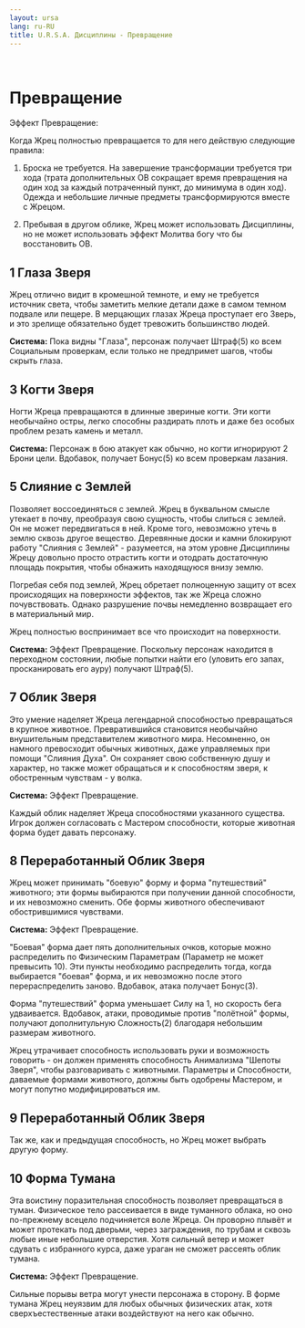 ```yaml
---
layout: ursa
lang: ru-RU
title: U.R.S.A. Дисциплины - Превращение
---
```


<div id="nav-placeholder"></div>
<script>
$(function(){
  $("#nav-placeholder").load("/ursa_doc/navbar.html");
});
</script>

<br>

# Превращение

Эффект Превращение:

Когда Жрец полностью превращается то для него действую следующие правила:

1. Броска не требуется. На завершение трансформации требуется три хода (трата дополнительных ОВ сокращает время превращения на один ход за каждый потраченный пункт, до минимума в один ход). Одежда и небольшие личные предметы трансформируются вместе с Жрецом.

2. Пребывая в другом облике, Жрец может использовать Дисциплины, но не может использовать эффект Молитва богу что бы восстановить ОВ.

## **1 Глаза Зверя**

Жрец отлично видит в кромешной темноте, и ему не требуется источник света, чтобы заметить мелкие детали даже в самом темном подвале или пещере. В мерцающих глазах Жреца проступает его Зверь, и это зрелище обязательно будет тревожить большинство людей.

**Система:** Пока видны "Глаза", персонаж получает Штраф(5) ко всем Социальным проверкам, если только не предпримет шагов, чтобы скрыть глаза.

## **3 Когти Зверя**

Ногти Жреца превращаются в длинные звериные когти. Эти когти необычайно остры, легко способны раздирать плоть и даже без особых проблем резать камень и металл.

**Система:** Персонаж в бою атакует как обычно, но когти игнорируют 2 Брони цели. Вдобавок, получает Бонус(5) ко всем проверкам лазания.

## **5 Слияние с Землей**

Позволяет воссоединяться с землей. Жрец в буквальном смысле утекает в почву, преобразуя свою сущность, чтобы слиться с землей. Он не может передвигаться в ней. Кроме того, невозможно утечь в землю сквозь другое вещество. Деревянные доски и камни блокируют работу "Слияния с Землей" - разумеется, на этом уровне Дисциплины Жрецу довольно просто отрастить когти и отодрать достаточную площадь покрытия, чтобы обнажить находящуюся внизу землю.

Погребая себя под землей, Жрец обретает полноценную защиту от всех происходящих на поверхности эффектов, так же Жреца сложно почувствовать. Однако разрушение почвы немедленно возвращает его в материальный мир.

Жрец полностью воспринимает все что происходит на поверхности.

**Система:** Эффект Превращение. Поскольку персонаж находится в переходном состоянии, любые попытки найти его (уловить его запах, просканировать его ауру) получают Штраф(5). 

## **7 Облик Зверя**

Это умение наделяет Жреца легендарной способностью превращаться в крупное животное. Превратившийся становится необычайно внушительным представителем животного мира. Несомненно, он намного превосходит обычных животных, даже управляемых при помощи "Слияния Духа". Он сохраняет свою собственную душу и характер, но также может обращаться и к способностям зверя, к обостренным чувствам - у волка.

**Система:** Эффект Превращение.

Каждый облик наделяет Жреца способностями указанного существа. Игрок должен согласовать с Мастером способности, которые животная форма будет давать персонажу.

## **8 Переработанный Облик Зверя**

Жрец может принимать "боевую" форму и форма "путешествий" животного; эти формы выбираются при получении данной способности, и их невозможно сменить. Обе формы животного обеспечивают обострившимися чувствами.

**Система:** Эффект Превращение. 

"Боевая" форма дает пять дополнительных очков, которые можно распределить по Физическим Параметрам (Параметр не может превысить 10). Эти пункты необходимо распределить тогда, когда выбирается "боевая" форма, и их невозможно после этого перераспределить заново. Вдобавок, атака получает Бонус(3).

Форма "путешествий" форма уменьшает Силу на 1, но скорость бега удваивается. Вдобавок, атаки, проводимые против "полётной" формы, получают дополнитульную Сложность(2) благодаря небольшим размерам животного.

Жрец утрачивает способность использовать руки и возможность говорить - он должен применять способность Анимализма "Шепоты Зверя", чтобы разговаривать с животными. Параметры и Способности, даваемые формами животного, должны быть одобрены Мастером, и могут попутно модифицироваться им.

## **9 Переработанный Облик Зверя**

Так же, как и предыдущая способность, но Жрец может выбрать другую форму.

## **10 Форма Тумана**

Эта воистину поразительная способность позволяет превращаться в туман. Физическое тело рассеивается в виде туманного облака, но оно по-прежнему всецело подчиняется воле Жреца. Он проворно плывёт и может протекать под дверьми, через заграждения, по трубам и сквозь любые иные небольшие отверстия. Хотя сильный ветер и может сдувать с избранного курса, даже ураган не сможет рассеять облик тумана.

**Система:** Эффект Превращение. 

Сильные порывы ветра могут унести персонажа в сторону. В форме тумана Жрец неуязвим для любых обычных физических атак, хотя сверхъестественные атаки воздействуют на него как обычно.
